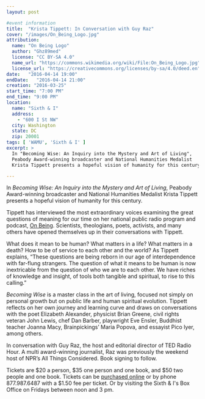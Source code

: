 ```yaml
---
layout: post

#event information
title:  "Krista Tippett: In Conversation with Guy Raz"
cover: "/images/On_Being_Logo.jpg"
attribution:
  name: "On Being Logo"
  author: "Ghz89med"
  license: "CC BY-SA 4.0"
  name_url: "https://commons.wikimedia.org/wiki/File:On_Being_Logo.jpg"
  license_url: "https://creativecommons.org/licenses/by-sa/4.0/deed.en"
date:   "2016-04-14 19:00"
endDate:   "2016-04-14 21:00"
creation: "2016-03-25"
start_time: "7:00 PM"
end_time: "9:00 PM"
location:
  name: "Sixth & I"
  address:
    - "600 I St NW"
  city: Washington
  state: DC
  zip: 20001
tags: [ 'WAMU', 'Sixth & I' ]
excerpt: >
  In "Becoming Wise: An Inquiry into the Mystery and Art of Living",
  Peabody Award-winning broadcaster and National Humanities Medalist
  Krista Tippett presents a hopeful vision of humanity for this century.

---
```


In *Becoming Wise: An Inquiry into the Mystery and Art of Living*,
Peabody Award-winning broadcaster and National Humanities Medalist
Krista Tippett presents a hopeful vision of humanity for this century.

Tippett has interviewed the most extraordinary voices examining
the great questions of meaning for our time on her national public
radio program and podcast, [On Being](https://www.onbeing.org).
Scientists, theologians, poets, activists, and many others have
opened themselves up in their conversations with Tippett.

What does it mean to be human? What matters in a life? What matters
in a death? How to be of service to each other and the world? As
Tippett explains, “These questions are being reborn in our age of
interdependence with far-flung strangers. The question of what it
means to be human is now inextricable from the question of who
we are to each other. We have riches of knowledge and insight,
of tools both tangible and spiritual, to rise to this calling.”

*Becoming Wise* is a master class in the art of living, focused not
simply on personal growth but on public life and human spiritual
evolution. Tippett reflects on her own journey and learning curve
and draws on conversations with the poet Elizabeth Alexander,
physicist Brian Greene, civil rights veteran John Lewis, chef Dan
Barber, playwright Eve Ensler, Buddhist teacher Joanna Macy,
Brainpickings’ Maria Popova, and essayist Pico Iyer, among others.

In conversation with Guy Raz, the host and editorial director
of TED Radio Hour. A multi award-winning journalist, Raz was
previously the weekend host of NPR’s All Things Considered.
Book signing to follow.

Tickets are $20 a person, $35 one person and one book, and $50
two people and one book. Tickets can be [purchased online](https://www.ticketfly.com/purchase/event/1093675)
or by phone 877.987.6487 with a $1.50 fee per ticket. Or by
visiting the Sixth & I's Box Office on Fridays between noon
and 3 pm.
